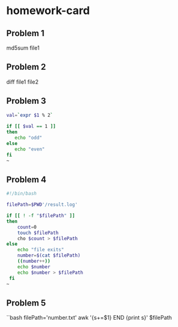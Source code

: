 # homework-card

## Problem 1

md5sum file1 


## Problem 2

diff file1 file2


## Problem 3
```bash
val=`expr $1 % 2`
  
if [[ $val == 1 ]]
then
   echo "odd"
else
   echo "even"
fi
~
```





## Problem 4

```bash
#!/bin/bash

filePath=$PWD'/result.log'

if [[ ! -f "$filePath" ]]
then
	count=0
	touch $filePath
	cho $count > $filePath
else
	echo "file exits"
 	number=$(cat $filePath)
	((number++))
	echo $number
	echo $number > $filePath
 fi
~
```





## Problem 5

``bash
filePath='number.txt'
awk '{s+=$1} END {print s}' $filePath
```
